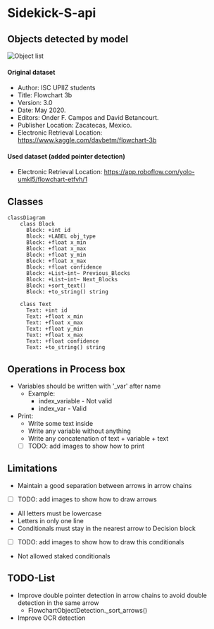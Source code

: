 # Sidekick-S-api

## Objects detected by model
![Object list](https://raw.githubusercontent.com/dbetm/handwritten-flowchart-with-cnn/master/model/set_shapes.png)
#### Original dataset
- Author: ISC UPIIZ students
- Title: Flowchart 3b
- Version: 3.0
- Date: May 2020.
- Editors: Onder F. Campos and David Betancourt.
- Publisher Location: Zacatecas, Mexico.
- Electronic Retrieval Location: https://www.kaggle.com/davbetm/flowchart-3b

#### Used dataset (added pointer detection)
- Electronic Retrieval Location: https://app.roboflow.com/yolo-umkl5/flowchart-etfvh/1

## Classes
```mermaid
classDiagram
    class Block
      Block: +int id
      Block: +LABEL obj_type
      Block: +float x_min
      Block: +float x_max
      Block: +float y_min
      Block: +float x_max
      Block: +float confidence
      Block: +List~int~ Previous_Blocks
      Block: +List~int~ Next_Blocks
      Block: +sort_text()
      Block: +to_string() string
      
    class Text
      Text: +int id
      Text: +float x_min
      Text: +float x_max
      Text: +float y_min
      Text: +float x_max
      Text: +float confidence
      Text: +to_string() string

```

## Operations in Process box
- Variables should be written with '_var' after name
  - Example: 
    - index_variable - Not valid
    - index_var - Valid
- Print:
  - Write some text inside
  - Write any variable without anything
  - Write any concatenation of text + variable + text
  - [ ] TODO: add images to show how to print

## Limitations
- Maintain a good separation between arrows in arrow chains
- [ ] TODO: add images to show how to draw arrows
- All letters must be lowercase
- Letters in only one line
- Conditionals must stay in the nearest arrow to Decision block
- [ ] TODO: add images to show how to draw this conditionals
- Not allowed staked conditionals

## TODO-List
- Improve double pointer detection in arrow chains to avoid double detection in the same arrow
  - FlowchartObjectDetection._sort_arrows()
- Improve OCR detection
